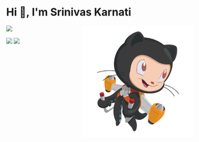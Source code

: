 <h1>Hi 👋, I'm Srinivas Karnati</h1>
<img align="right" alt="PNG" src="https://github.com/karnatisrinivas/karnatisrinivas/blob/main/cat.png" width="300" height="300" />
<img height="180em" src="https://github-readme-stats.vercel.app/api?username=karnatisrinivas&show_icons=true&hide_border=true&&count_private=true&include_all_commits=true&theme=dark" />





![](https://komarev.com/ghpvc/?username=karnatisrinivas) <a href="https://linkedin.com/in/Srinivas-Karnati"><img src="https://img.shields.io/badge/LinkedIn-0077B5?style=for-the-badge&logo=linkedin&logoColor=white"></a>
